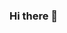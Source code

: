 ### Hi there 👋

<!--
**viola2002/viola2002** is a ✨ _special_ ✨ repository because its `README.md` (this file) appears on your GitHub profile.

Here are some ideas to get you started:

- 🌱 I’m currently learning Library and Information Science in Chung-Ang University, Korea.
- 📫 How to reach me: viola2002@gmail.com(formal) & loveysy@cau.ac.kr(education)
-->
